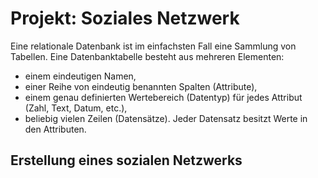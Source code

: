 # Projekt: Soziales Netzwerk

Eine relationale Datenbank ist im einfachsten Fall eine Sammlung von Tabellen. Eine Datenbanktabelle besteht aus mehreren Elementen:

* einem eindeutigen Namen,
* einer Reihe von eindeutig benannten Spalten \(Attribute\),
* einem genau definierten Wertebereich \(Datentyp\) für jedes Attribut \(Zahl, Text, Datum, etc.\),
* beliebig vielen Zeilen \(Datensätze\). Jeder Datensatz besitzt Werte in den Attributen.

## Erstellung eines sozialen Netzwerks

